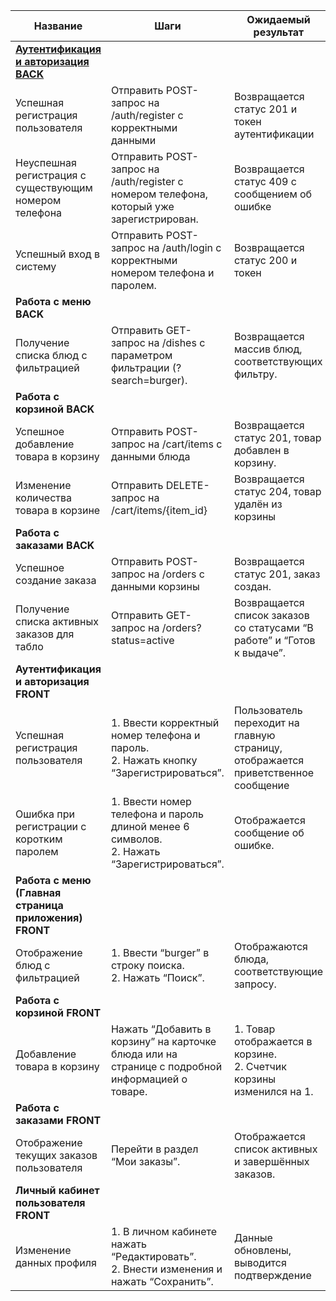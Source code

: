 |Название|Шаги|Ожидаемый результат|
|--------|----|-------------------|
|[**Аутентификация и авторизация BACK**](/docs/tasks.md#_3)|||
|Успешная регистрация пользователя |Отправить POST-запрос на /auth/register с корректными данными|Возвращается статус 201 и токен аутентификации|
|Неуспешная регистрация с существующим номером телефона|Отправить POST-запрос на /auth/register с номером телефона, который уже зарегистрирован.|Возвращается статус 409 с сообщением об ошибке|
|Успешный вход в систему|Отправить POST-запрос на /auth/login с корректными номером телефона и паролем.|Возвращается статус 200 и токен|
|**Работа с меню BACK**|||
|Получение списка блюд с фильтрацией|Отправить GET-запрос на /dishes с параметром фильтрации (?search=burger).|Возвращается массив блюд, соответствующих фильтру.|
|**Работа с корзиной  BACK**|||
|Успешное добавление товара в корзину|Отправить POST-запрос на /cart/items с данными блюда|Возвращается статус 201, товар добавлен в корзину.|
|Изменение количества товара в корзине|Отправить DELETE-запрос на /cart/items/{item_id}|Возвращается статус 204, товар удалён из корзины|
|**Работа с заказами BACK**|||
|Успешное создание заказа|Отправить POST-запрос на /orders с данными корзины|Возвращается статус 201, заказ создан.|
|Получение списка активных заказов для табло|Отправить GET-запрос на /orders?status=active|Возвращается список заказов со статусами “В работе” и “Готов к выдаче”.|
|**Аутентификация и авторизация FRONT**|||
|Успешная регистрация пользователя|1. Ввести корректный номер телефона и пароль.<br>2.	Нажать кнопку “Зарегистрироваться”.|Пользователь переходит на главную страницу, отображается приветственное сообщение|
|Ошибка при регистрации с коротким паролем|	1.	Ввести номер телефона и пароль длиной менее 6 символов.<br>2.	Нажать “Зарегистрироваться”.|Отображается сообщение об ошибке.|
|**Работа с меню (Главная страница приложения) FRONT**|||
|Отображение блюд с фильтрацией|	1.	Ввести “burger” в строку поиска.<br>2.	Нажать “Поиск”.|Отображаются блюда, соответствующие запросу.|
|**Работа с корзиной FRONT**|||
|Добавление товара в корзину|Нажать “Добавить в корзину” на карточке блюда или на странице с подробной информацией о товаре.|1. Товар отображается в корзине.<br>2. Счетчик корзины изменился на 1.|
|**Работа с заказами FRONT**|||
|Отображение текущих заказов пользователя|Перейти в раздел “Мои заказы”.|Отображается список активных и завершённых заказов.|
|**Личный кабинет пользователя FRONT**|||
|Изменение данных профиля|	1.	В личном кабинете нажать “Редактировать”.<br>2.	Внести изменения и нажать “Сохранить”.|Данные обновлены, выводится подтверждение|
